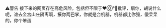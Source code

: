 ⚠️警告
接下来的网页存在高危风险，包括但不限于❤️⓪°👄批评，扇你，胡说什么呢，谁去金宫山庄隔离啊，揍你两巴掌，你就是台机器，机器都比你强，傻呆呆的，你个笨蛋
 <script>
            <script type="text/javascript">   
function password() {   
var testV = 1;   
var pass1 = prompt('请输入密码','');   
while (testV < 3) {   
if (!pass1)   
history.go(-1);   
if (pass1 == "4599") {//初始密码123   
alert('密码正确');   
break;   
}   
testV+=1;   
var pass1 =   
prompt('爪巴:');   
}   
if (pass1!="password" & testV ==3)   
history.go(-1);   
return " ";   
}   
document.write(password());   
</script>  
